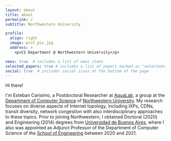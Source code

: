 ```yaml
---
layout: about
title: about
permalink: /
subtitle: Northwestern University

profile:
  align: right
  image: prof_pic.jpg
  address: >
    <p>CS Department @ Northwestern University</p>

news: true  # includes a list of news items
selected_papers: true # includes a list of papers marked as "selected={true}"
social: true  # includes social icons at the bottom of the page
---
```




Hi there!

I'm Esteban Carisimo, a Postdoctoral Researcher at [AquaLab](https://aqualab.cs.northwestern.edu), a group at the [Department of Computer Science](https://www.mccormick.northwestern.edu/computer-science/) of [Northwestern University](https://www.northwestern.edu). My research focuses on diverse aspects of Internet topology, including IXPs, CDNs, transit diversity, network congestion with also interdisciplinary approaches to these topics. Prior to joining Northwestern, I obtained Doctoral (2020) and Engineering (2014) degrees from [Universidad de Buenos Aires](https://www.uba.ar/#/), where I also was appointed as Adjunct Professor of the Department of Computer Science of the [School of Engineering](https://www.fi.uba.ar) between 2020 and 2021.
